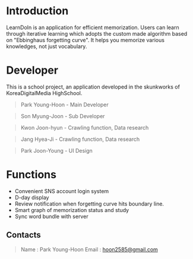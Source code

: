 # Introduction

LearnDoIn is an application for efficient memorization.
Users can learn through iterative learning which adopts the custom made algorithm based on "Ebbinghaus forgetting curve".
It helps you memorize various knowledges, not just vocabulary.


# Developer

This is a school project, an application developed in the skunkworks of KoreaDigitalMedia HighSchool.

>Park Young-Hoon - Main Developer

>Son Myung-Joon - Sub Developer

>Kwon Joon-hyun - Crawling function, Data research

>Jang Hyea-Ji - Crawling function, Data research

>Park Joon-Young - UI Design


# Functions

- Convenient SNS account login system
- D-day display
- Review notification when forgetting curve hits boundary line.
- Smart graph of memorization status and study
- Sync word bundle with server


## Contacts

>Name : Park Young-Hoon
>Email : hoon2585@gmail.com





<!-- &R=\frac{1.48}{\log \left(t\cdot 5\right)\cdot 1.25+1.48}\ \cdot \ 100& -->
